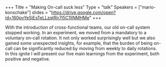 +++
Title = "Making On-call suck less"
Type = "talk"
Speakers = ["mario-konschake"]
slides = "https://drive.google.com/open?id=160pvYeSjEsTeLLzqtRir7I5C1lINMHMe"
+++

With the introduction of cross-functional teams, our old on-call system stopped working. In an experiment, we moved from a mandatory to a voluntary on-call rotation. It not only worked surprisingly well but we also gained some unexpected insights, for example, that the burden of being on-call can be significantly reduced by moving from weekly to daily rotations. In this ignite I will present our five main learnings from the experiment, both positive and negative.
